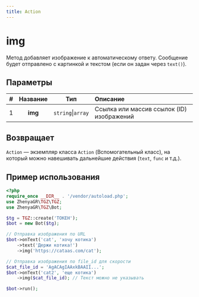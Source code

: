 ```yaml
---
title: Action
---
```


# img
Метод добавляет изображение к автоматическому ответу. Сообщение будет отправлено с картинкой и текстом (если он задан через `text()`).

## Параметры
| # | Название |        Тип        | Описание                                  |
|:-:|:--------:|:-----------------:|:------------------------------------------|
| 1 | **img**  | `string`\|`array` | Ссылка или массив ссылок (ID) изображений |

## Возвращает
`Action` — экземпляр класса `Action` (Вспомогательный класс), на который можно навешивать дальнейшие действия (`text`, `func` и т.д.).

## Пример использования
```php
<?php
require_once __DIR__ . '/vendor/autoload.php';
use ZhenyaGR\TGZ\TGZ;
use ZhenyaGR\TGZ\Bot;

$tg = TGZ::create('ТОКЕН');
$bot = new Bot($tg);

// Отправка изображения по URL
$bot->onText('cat', 'хочу котика')
    ->text('Держи котика!')
    ->img('https://cataas.com/cat');

// Отправка изображения по file_id для скорости
$cat_file_id = 'AgACAgIAAxkBAAII...';
$bot->onText('cat2', 'еще котика')
    ->img($cat_file_id); // Текст можно не указывать

$bot->run();
```
